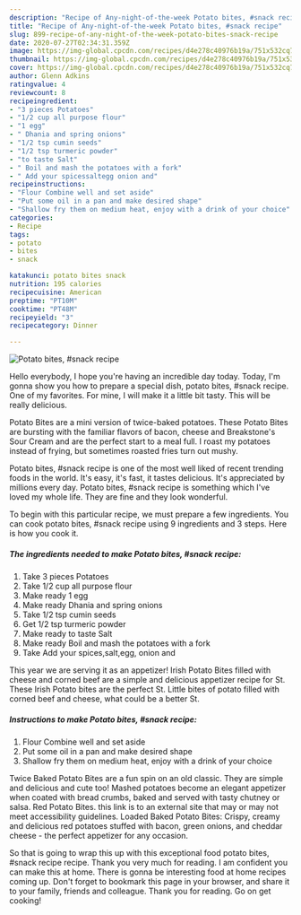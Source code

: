 ```yaml
---
description: "Recipe of Any-night-of-the-week Potato bites, #snack recipe"
title: "Recipe of Any-night-of-the-week Potato bites, #snack recipe"
slug: 899-recipe-of-any-night-of-the-week-potato-bites-snack-recipe
date: 2020-07-27T02:34:31.359Z
image: https://img-global.cpcdn.com/recipes/d4e278c40976b19a/751x532cq70/potato-bites-snack-recipe-recipe-main-photo.jpg
thumbnail: https://img-global.cpcdn.com/recipes/d4e278c40976b19a/751x532cq70/potato-bites-snack-recipe-recipe-main-photo.jpg
cover: https://img-global.cpcdn.com/recipes/d4e278c40976b19a/751x532cq70/potato-bites-snack-recipe-recipe-main-photo.jpg
author: Glenn Adkins
ratingvalue: 4
reviewcount: 8
recipeingredient:
- "3 pieces Potatoes"
- "1/2 cup all purpose flour"
- "1 egg"
- " Dhania and spring onions"
- "1/2 tsp cumin seeds"
- "1/2 tsp turmeric powder"
- "to taste Salt"
- " Boil and mash the potatoes with a fork"
- " Add your spicessaltegg onion and"
recipeinstructions:
- "Flour Combine well and set aside"
- "Put some oil in a pan and make desired shape"
- "Shallow fry them on medium heat, enjoy with a drink of your choice"
categories:
- Recipe
tags:
- potato
- bites
- snack

katakunci: potato bites snack 
nutrition: 195 calories
recipecuisine: American
preptime: "PT10M"
cooktime: "PT48M"
recipeyield: "3"
recipecategory: Dinner

---
```



![Potato bites, #snack recipe](https://img-global.cpcdn.com/recipes/d4e278c40976b19a/751x532cq70/potato-bites-snack-recipe-recipe-main-photo.jpg)

Hello everybody, I hope you're having an incredible day today. Today, I'm gonna show you how to prepare a special dish, potato bites, #snack recipe. One of my favorites. For mine, I will make it a little bit tasty. This will be really delicious.

Potato Bites are a mini version of twice-baked potatoes. These Potato Bites are bursting with the familiar flavors of bacon, cheese and Breakstone&#39;s Sour Cream and are the perfect start to a meal full. I roast my potatoes instead of frying, but sometimes roasted fries turn out mushy.

Potato bites, #snack recipe is one of the most well liked of recent trending foods in the world. It's easy, it's fast, it tastes delicious. It's appreciated by millions every day. Potato bites, #snack recipe is something which I've loved my whole life. They are fine and they look wonderful.


To begin with this particular recipe, we must prepare a few ingredients. You can cook potato bites, #snack recipe using 9 ingredients and 3 steps. Here is how you cook it.

<!--inarticleads1-->

##### The ingredients needed to make Potato bites, #snack recipe:

1. Take 3 pieces Potatoes
1. Take 1/2 cup all purpose flour
1. Make ready 1 egg
1. Make ready  Dhania and spring onions
1. Take 1/2 tsp cumin seeds
1. Get 1/2 tsp turmeric powder
1. Make ready to taste Salt
1. Make ready  Boil and mash the potatoes with a fork
1. Take  Add your spices,salt,egg, onion and


This year we are serving it as an appetizer! Irish Potato Bites filled with cheese and corned beef are a simple and delicious appetizer recipe for St. These Irish Potato bites are the perfect St. Little bites of potato filled with corned beef and cheese, what could be a better St. 

<!--inarticleads2-->

##### Instructions to make Potato bites, #snack recipe:

1. Flour Combine well and set aside
1. Put some oil in a pan and make desired shape
1. Shallow fry them on medium heat, enjoy with a drink of your choice


Twice Baked Potato Bites are a fun spin on an old classic. They are simple and delicious and cute too! Mashed potatoes become an elegant appetizer when coated with bread crumbs, baked and served with tasty chutney or salsa. Red Potato Bites. this link is to an external site that may or may not meet accessibility guidelines. Loaded Baked Potato Bites: Crispy, creamy and delicious red potatoes stuffed with bacon, green onions, and cheddar cheese - the perfect appetizer for any occasion. 

So that is going to wrap this up with this exceptional food potato bites, #snack recipe recipe. Thank you very much for reading. I am confident you can make this at home. There is gonna be interesting food at home recipes coming up. Don't forget to bookmark this page in your browser, and share it to your family, friends and colleague. Thank you for reading. Go on get cooking!
